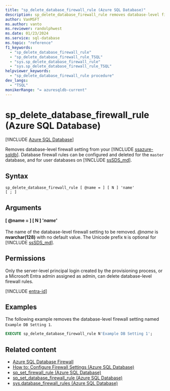 ```yaml
---
title: "sp_delete_database_firewall_rule (Azure SQL Database)"
description: sp_delete_database_firewall_rule removes database-level firewall setting from your Azure SQL Database.
author: VanMSFT
ms.author: vanto
ms.reviewer: randolphwest
ms.date: 01/23/2024
ms.service: sql-database
ms.topic: "reference"
f1_keywords:
  - "sp_delete_database_firewall_rule"
  - "sp_delete_database_firewall_rule_TSQL"
  - "sys.sp_delete_database_firewall_rule"
  - "sys.sp_delete_database_firewall_rule_TSQL"
helpviewer_keywords:
  - "sp_delete_database_firewall_rule procedure"
dev_langs:
  - "TSQL"
monikerRange: "= azuresqldb-current"
---
```

# sp_delete_database_firewall_rule (Azure SQL Database)

[!INCLUDE [Azure SQL Database](../../includes/applies-to-version/asdb.md)]

Removes database-level firewall setting from your [!INCLUDE [ssazure-sqldb](../../includes/ssazure-sqldb.md)]. Database firewall rules can be configured and deleted for the `master` database, and for user databases on [!INCLUDE [ssSDS_md](../../includes/sssds-md.md)].

## Syntax

```syntaxsql
sp_delete_database_firewall_rule [ @name = ] [ N ] 'name'
[ ; ]
```

## Arguments

#### [ @name = ] [ N ] '*name*'

The name of the database-level firewall setting to be removed. *@name* is **nvarchar(128)** with no default value. The Unicode prefix `N` is optional for [!INCLUDE [ssSDS_md](../../includes/sssds-md.md)].

## Permissions

Only the server-level principal login created by the provisioning process, or a Microsoft Entra admin assigned as admin, can delete database-level firewall rules.

[!INCLUDE [entra-id](../../includes/entra-id.md)]

## Examples

The following example removes the database-level firewall setting named `Example DB Setting 1`.

```sql
EXECUTE sp_delete_database_firewall_rule N'Example DB Setting 1';
```

## Related content

- [Azure SQL Database Firewall](/azure/azure-sql/database/firewall-configure)
- [How to: Configure Firewall Settings (Azure SQL Database)](/azure/azure-sql/database/firewall-configure)
- [sp_set_firewall_rule (Azure SQL Database)](sp-set-firewall-rule-azure-sql-database.md)
- [sp_set_database_firewall_rule (Azure SQL Database)](sp-set-database-firewall-rule-azure-sql-database.md)
- [sys.database_firewall_rules (Azure SQL Database)](../system-catalog-views/sys-database-firewall-rules-azure-sql-database.md)
